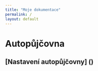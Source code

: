 ```yaml
---
title: "Moje dokumentace"
permalink: /
layout: default
---
```


# Autopůjčovna
## [Nastavení autopůjčovny] ()

